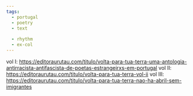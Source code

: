 ```yaml
---
tags:
  - portugal
  - poetry
  - text
  
  - rhythm
  - ex-col
---
```


vol I: https://editoraurutau.com/titulo/volta-para-tua-terra-uma-antologia-antirracista-antifascista-de-poetas-estrangeirxs-em-portugal
vol II: https://editoraurutau.com/titulo/volta-para-tua-terra-vol-ii
vol III: https://editoraurutau.com/titulo/volta-para-tua-terra-nao-ha-abril-sem-imigrantes
```
